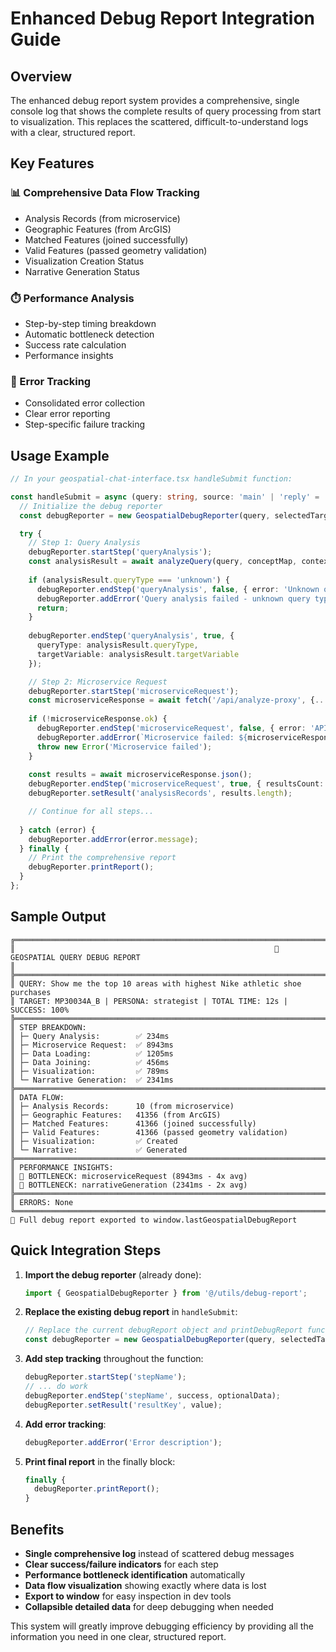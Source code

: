 # Enhanced Debug Report Integration Guide

## Overview
The enhanced debug report system provides a comprehensive, single console log that shows the complete results of query processing from start to visualization. This replaces the scattered, difficult-to-understand logs with a clear, structured report.

## Key Features

### 📊 Comprehensive Data Flow Tracking
- Analysis Records (from microservice)
- Geographic Features (from ArcGIS)
- Matched Features (joined successfully)
- Valid Features (passed geometry validation)
- Visualization Creation Status
- Narrative Generation Status

### ⏱️ Performance Analysis
- Step-by-step timing breakdown
- Automatic bottleneck detection
- Success rate calculation
- Performance insights

### 🐛 Error Tracking
- Consolidated error collection
- Clear error reporting
- Step-specific failure tracking

## Usage Example

```typescript
// In your geospatial-chat-interface.tsx handleSubmit function:

const handleSubmit = async (query: string, source: 'main' | 'reply' = 'main') => {
  // Initialize the debug reporter
  const debugReporter = new GeospatialDebugReporter(query, selectedTargetVariable, selectedPersona);

  try {
    // Step 1: Query Analysis
    debugReporter.startStep('queryAnalysis');
    const analysisResult = await analyzeQuery(query, conceptMap, contextSummary || '');
    
    if (analysisResult.queryType === 'unknown') {
      debugReporter.endStep('queryAnalysis', false, { error: 'Unknown query type' });
      debugReporter.addError('Query analysis failed - unknown query type');
      return;
    }
    
    debugReporter.endStep('queryAnalysis', true, {
      queryType: analysisResult.queryType,
      targetVariable: analysisResult.targetVariable
    });

    // Step 2: Microservice Request
    debugReporter.startStep('microserviceRequest');
    const microserviceResponse = await fetch('/api/analyze-proxy', {...});
    
    if (!microserviceResponse.ok) {
      debugReporter.endStep('microserviceRequest', false, { error: 'API failed' });
      debugReporter.addError(`Microservice failed: ${microserviceResponse.status}`);
      throw new Error('Microservice failed');
    }
    
    const results = await microserviceResponse.json();
    debugReporter.endStep('microserviceRequest', true, { resultsCount: results.length });
    debugReporter.setResult('analysisRecords', results.length);

    // Continue for all steps...
    
  } catch (error) {
    debugReporter.addError(error.message);
  } finally {
    // Print the comprehensive report
    debugReporter.printReport();
  }
};
```

## Sample Output

```
╔══════════════════════════════════════════════════════════════════════════════════════════════════════════════════════════════════════════════════════════════════════╗
║                                                          🧪 GEOSPATIAL QUERY DEBUG REPORT                                                                              ║
╠══════════════════════════════════════════════════════════════════════════════════════════════════════════════════════════════════════════════════════════════════════╣
║ QUERY: Show me the top 10 areas with highest Nike athletic shoe purchases
║ TARGET: MP30034A_B | PERSONA: strategist | TOTAL TIME: 12s | SUCCESS: 100%
╠══════════════════════════════════════════════════════════════════════════════════════════════════════════════════════════════════════════════════════════════════════╣
║ STEP BREAKDOWN:
║ ├─ Query Analysis:        ✅ 234ms
║ ├─ Microservice Request:  ✅ 8943ms
║ ├─ Data Loading:          ✅ 1205ms
║ ├─ Data Joining:          ✅ 456ms
║ ├─ Visualization:         ✅ 789ms
║ └─ Narrative Generation:  ✅ 2341ms
╠══════════════════════════════════════════════════════════════════════════════════════════════════════════════════════════════════════════════════════════════════════╣
║ DATA FLOW:
║ ├─ Analysis Records:      10 (from microservice)
║ ├─ Geographic Features:   41356 (from ArcGIS)
║ ├─ Matched Features:      41366 (joined successfully)
║ ├─ Valid Features:        41366 (passed geometry validation)
║ ├─ Visualization:         ✅ Created
║ └─ Narrative:             ✅ Generated
╠══════════════════════════════════════════════════════════════════════════════════════════════════════════════════════════════════════════════════════════════════════╣
║ PERFORMANCE INSIGHTS:
║ 🐌 BOTTLENECK: microserviceRequest (8943ms - 4x avg)
║ 🐌 BOTTLENECK: narrativeGeneration (2341ms - 2x avg)
╠══════════════════════════════════════════════════════════════════════════════════════════════════════════════════════════════════════════════════════════════════════╣
║ ERRORS: None
╚══════════════════════════════════════════════════════════════════════════════════════════════════════════════════════════════════════════════════════════════════════╝
💾 Full debug report exported to window.lastGeospatialDebugReport
```

## Quick Integration Steps

1. **Import the debug reporter** (already done):
   ```typescript
   import { GeospatialDebugReporter } from '@/utils/debug-report';
   ```

2. **Replace the existing debug report** in `handleSubmit`:
   ```typescript
   // Replace the current debugReport object and printDebugReport function
   const debugReporter = new GeospatialDebugReporter(query, selectedTargetVariable, selectedPersona);
   ```

3. **Add step tracking** throughout the function:
   ```typescript
   debugReporter.startStep('stepName');
   // ... do work
   debugReporter.endStep('stepName', success, optionalData);
   debugReporter.setResult('resultKey', value);
   ```

4. **Add error tracking**:
   ```typescript
   debugReporter.addError('Error description');
   ```

5. **Print final report** in the finally block:
   ```typescript
   finally {
     debugReporter.printReport();
   }
   ```

## Benefits

- **Single comprehensive log** instead of scattered debug messages
- **Clear success/failure indicators** for each step
- **Performance bottleneck identification** automatically
- **Data flow visualization** showing exactly where data is lost
- **Export to window** for easy inspection in dev tools
- **Collapsible detailed data** for deep debugging when needed

This system will greatly improve debugging efficiency by providing all the information you need in one clear, structured report. 